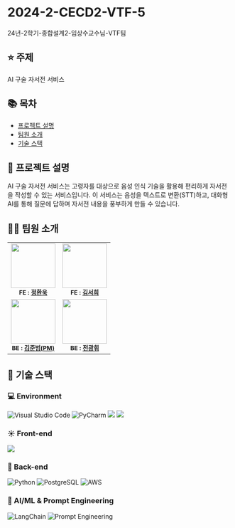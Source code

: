 # 2024-2-CECD2-VTF-5
24년-2학기-종합설계2-임상수교수님-VTF팀

## ⭐ 주제
AI 구술 자서전 서비스

## 📚 목차
- [프로젝트 설명](#-프로젝트-설명)
- [팀원 소개](#-팀원-소개)
- [기술 스택](#-기술-스택)

## 📝 프로젝트 설명
AI 구술 자서전 서비스는 고령자를 대상으로 음성 인식 기술을 활용해 편리하게 자서전을 작성할 수 있는 서비스입니다. 이 서비스는 음성을 텍스트로 변환(STT)하고, 대화형 AI를 통해 질문에 답하며 자서전 내용을 풍부하게 만들 수 있습니다.

## 🧑‍💻 팀원 소개
<table>
  <tbody>
      <td align="center"><img src="https://avatars.githubusercontent.com/u/144413014?v=4" width="100px;" alt=""/><br /><sub><b>FE : <a href="https://github.com/HwanewKing">정환욱</a></b></sub><br /></td>
      <td align="center"><img src="https://avatars.githubusercontent.com/u/101381515?v=4" width="100px;" alt=""/><br /><sub><b>FE : <a href="https://github.com/seoheeee">김서희</a></b></sub><br /></td>
     <tr/>
      <td align="center"><img src="https://avatars.githubusercontent.com/u/144897551?v=4" width="100px;" alt=""/><br /><sub><b>BE : <a href="https://github.com/Semitigerx">김준범(PM)</a></b></sub><br /></td>
      <td align="center"><img src="https://avatars.githubusercontent.com/u/51524745?v=4" width="100px;" alt=""/><br /><sub><b>BE : <a href="https://github.com/jeonkwanghwi">전광휘</a></b></sub><br /></td>
    </tr>
  </tbody>
</table>



## 🔨 기술 스택
### 💻 Environment
![Visual Studio Code](https://img.shields.io/badge/Visual%20Studio%20Code-0078d7.svg?style=for-the-badge&logo=visual-studio-code&logoColor=white)
![PyCharm](https://img.shields.io/badge/pycharm-143?style=for-the-badge&logo=pycharm&logoColor=black&color=green&labelColor=green)
<img src="https://img.shields.io/badge/git-F05032?style=for-the-badge&logo=git&logoColor=white">
<img src="https://img.shields.io/badge/github-181717?style=for-the-badge&logo=github&logoColor=white">


### ☀️ Front-end
<img src="https://img.shields.io/badge/flutter-02569B?style=for-the-badge&logo=flutter&logoColor=white">


### 🌙 Back-end
![Python](https://img.shields.io/badge/python-%2314354C.svg?style=for-the-badge&logo=python&logoColor=white)
![PostgreSQL](https://img.shields.io/badge/postgresql-%23336791.svg?style=for-the-badge&logo=postgresql&logoColor=white)
![AWS](https://img.shields.io/badge/AWS-%23FF9900.svg?style=for-the-badge&logo=amazon-aws&logoColor=white)

### 🤖 AI/ML & Prompt Engineering
![LangChain](https://img.shields.io/badge/langchain-%230072B1.svg?style=for-the-badge&logo=LangChain&logoColor=white)
![Prompt Engineering](https://img.shields.io/badge/Prompt_Engineering-%23FF5733.svg?style=for-the-badge)

